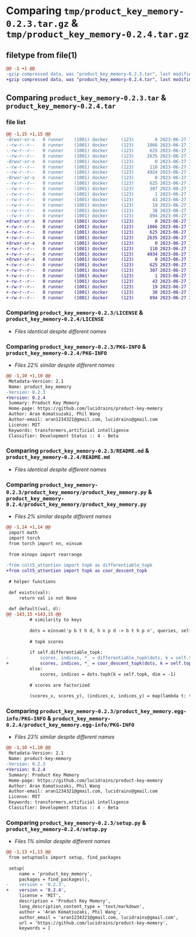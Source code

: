 # Comparing `tmp/product_key_memory-0.2.3.tar.gz` & `tmp/product_key_memory-0.2.4.tar.gz`

## filetype from file(1)

```diff
@@ -1 +1 @@
-gzip compressed data, was "product_key_memory-0.2.3.tar", last modified: Tue Jun 27 18:53:33 2023, max compression
+gzip compressed data, was "product_key_memory-0.2.4.tar", last modified: Tue Jun 27 18:55:55 2023, max compression
```

## Comparing `product_key_memory-0.2.3.tar` & `product_key_memory-0.2.4.tar`

### file list

```diff
@@ -1,15 +1,15 @@
-drwxr-xr-x   0 runner    (1001) docker     (123)        0 2023-06-27 18:53:33.735731 product_key_memory-0.2.3/
--rw-r--r--   0 runner    (1001) docker     (123)     1066 2023-06-27 18:53:22.000000 product_key_memory-0.2.3/LICENSE
--rw-r--r--   0 runner    (1001) docker     (123)      625 2023-06-27 18:53:33.735731 product_key_memory-0.2.3/PKG-INFO
--rw-r--r--   0 runner    (1001) docker     (123)     2635 2023-06-27 18:53:22.000000 product_key_memory-0.2.3/README.md
-drwxr-xr-x   0 runner    (1001) docker     (123)        0 2023-06-27 18:53:33.731731 product_key_memory-0.2.3/product_key_memory/
--rw-r--r--   0 runner    (1001) docker     (123)      110 2023-06-27 18:53:22.000000 product_key_memory-0.2.3/product_key_memory/__init__.py
--rw-r--r--   0 runner    (1001) docker     (123)     4924 2023-06-27 18:53:22.000000 product_key_memory-0.2.3/product_key_memory/product_key_memory.py
-drwxr-xr-x   0 runner    (1001) docker     (123)        0 2023-06-27 18:53:33.735731 product_key_memory-0.2.3/product_key_memory.egg-info/
--rw-r--r--   0 runner    (1001) docker     (123)      625 2023-06-27 18:53:33.000000 product_key_memory-0.2.3/product_key_memory.egg-info/PKG-INFO
--rw-r--r--   0 runner    (1001) docker     (123)      307 2023-06-27 18:53:33.000000 product_key_memory-0.2.3/product_key_memory.egg-info/SOURCES.txt
--rw-r--r--   0 runner    (1001) docker     (123)        1 2023-06-27 18:53:33.000000 product_key_memory-0.2.3/product_key_memory.egg-info/dependency_links.txt
--rw-r--r--   0 runner    (1001) docker     (123)       43 2023-06-27 18:53:33.000000 product_key_memory-0.2.3/product_key_memory.egg-info/requires.txt
--rw-r--r--   0 runner    (1001) docker     (123)       19 2023-06-27 18:53:33.000000 product_key_memory-0.2.3/product_key_memory.egg-info/top_level.txt
--rw-r--r--   0 runner    (1001) docker     (123)       38 2023-06-27 18:53:33.735731 product_key_memory-0.2.3/setup.cfg
--rw-r--r--   0 runner    (1001) docker     (123)      894 2023-06-27 18:53:22.000000 product_key_memory-0.2.3/setup.py
+drwxr-xr-x   0 runner    (1001) docker     (123)        0 2023-06-27 18:55:55.158160 product_key_memory-0.2.4/
+-rw-r--r--   0 runner    (1001) docker     (123)     1066 2023-06-27 18:55:45.000000 product_key_memory-0.2.4/LICENSE
+-rw-r--r--   0 runner    (1001) docker     (123)      625 2023-06-27 18:55:55.158160 product_key_memory-0.2.4/PKG-INFO
+-rw-r--r--   0 runner    (1001) docker     (123)     2635 2023-06-27 18:55:45.000000 product_key_memory-0.2.4/README.md
+drwxr-xr-x   0 runner    (1001) docker     (123)        0 2023-06-27 18:55:55.154160 product_key_memory-0.2.4/product_key_memory/
+-rw-r--r--   0 runner    (1001) docker     (123)      110 2023-06-27 18:55:45.000000 product_key_memory-0.2.4/product_key_memory/__init__.py
+-rw-r--r--   0 runner    (1001) docker     (123)     4934 2023-06-27 18:55:45.000000 product_key_memory-0.2.4/product_key_memory/product_key_memory.py
+drwxr-xr-x   0 runner    (1001) docker     (123)        0 2023-06-27 18:55:55.158160 product_key_memory-0.2.4/product_key_memory.egg-info/
+-rw-r--r--   0 runner    (1001) docker     (123)      625 2023-06-27 18:55:55.000000 product_key_memory-0.2.4/product_key_memory.egg-info/PKG-INFO
+-rw-r--r--   0 runner    (1001) docker     (123)      307 2023-06-27 18:55:55.000000 product_key_memory-0.2.4/product_key_memory.egg-info/SOURCES.txt
+-rw-r--r--   0 runner    (1001) docker     (123)        1 2023-06-27 18:55:55.000000 product_key_memory-0.2.4/product_key_memory.egg-info/dependency_links.txt
+-rw-r--r--   0 runner    (1001) docker     (123)       43 2023-06-27 18:55:55.000000 product_key_memory-0.2.4/product_key_memory.egg-info/requires.txt
+-rw-r--r--   0 runner    (1001) docker     (123)       19 2023-06-27 18:55:55.000000 product_key_memory-0.2.4/product_key_memory.egg-info/top_level.txt
+-rw-r--r--   0 runner    (1001) docker     (123)       38 2023-06-27 18:55:55.158160 product_key_memory-0.2.4/setup.cfg
+-rw-r--r--   0 runner    (1001) docker     (123)      894 2023-06-27 18:55:45.000000 product_key_memory-0.2.4/setup.py
```

### Comparing `product_key_memory-0.2.3/LICENSE` & `product_key_memory-0.2.4/LICENSE`

 * *Files identical despite different names*

### Comparing `product_key_memory-0.2.3/PKG-INFO` & `product_key_memory-0.2.4/PKG-INFO`

 * *Files 22% similar despite different names*

```diff
@@ -1,10 +1,10 @@
 Metadata-Version: 2.1
 Name: product_key_memory
-Version: 0.2.3
+Version: 0.2.4
 Summary: Product Key Memory
 Home-page: https://github.com/lucidrains/product-key-memory
 Author: Aran Komatsuzaki, Phil Wang
 Author-email: aran1234321@gmail.com, lucidrains@gmail.com
 License: MIT
 Keywords: transformers,artificial intelligence
 Classifier: Development Status :: 4 - Beta
```

### Comparing `product_key_memory-0.2.3/README.md` & `product_key_memory-0.2.4/README.md`

 * *Files identical despite different names*

### Comparing `product_key_memory-0.2.3/product_key_memory/product_key_memory.py` & `product_key_memory-0.2.4/product_key_memory/product_key_memory.py`

 * *Files 2% similar despite different names*

```diff
@@ -1,14 +1,14 @@
 import math
 import torch
 from torch import nn, einsum
 
 from einops import rearrange
 
-from colt5_attention import topk as differentiable_topk
+from colt5_attention import topk as coor_descent_topk
 
 # helper functions
 
 def exists(val):
     return val is not None
 
 def default(val, d):
@@ -143,15 +143,15 @@
         # similarity to keys
 
         dots = einsum('p b t h d, h n p d -> b t h p n', queries, self.keys)
 
         # topk scores
 
         if self.differentiable_topk:
-            scores, indices, *_ = differentiable_topk(dots, k = self.topk)
+            scores, indices, *_ = coor_descent_topk(dots, k = self.topk, fused = True)
         else:
             scores, indices = dots.topk(k = self.topk, dim = -1)
 
         # scores are factorized
 
         (scores_x, scores_y), (indices_x, indices_y) = map(lambda t: t.chunk(2, dim = 3), (scores, indices))
```

### Comparing `product_key_memory-0.2.3/product_key_memory.egg-info/PKG-INFO` & `product_key_memory-0.2.4/product_key_memory.egg-info/PKG-INFO`

 * *Files 23% similar despite different names*

```diff
@@ -1,10 +1,10 @@
 Metadata-Version: 2.1
 Name: product-key-memory
-Version: 0.2.3
+Version: 0.2.4
 Summary: Product Key Memory
 Home-page: https://github.com/lucidrains/product-key-memory
 Author: Aran Komatsuzaki, Phil Wang
 Author-email: aran1234321@gmail.com, lucidrains@gmail.com
 License: MIT
 Keywords: transformers,artificial intelligence
 Classifier: Development Status :: 4 - Beta
```

### Comparing `product_key_memory-0.2.3/setup.py` & `product_key_memory-0.2.4/setup.py`

 * *Files 1% similar despite different names*

```diff
@@ -1,13 +1,13 @@
 from setuptools import setup, find_packages
 
 setup(
     name = 'product_key_memory',
     packages = find_packages(),
-    version = '0.2.3',
+    version = '0.2.4',
     license = 'MIT',
     description = 'Product Key Memory',
     long_description_content_type = 'text/markdown',
     author = 'Aran Komatsuzaki, Phil Wang',
     author_email = 'aran1234321@gmail.com, lucidrains@gmail.com',
     url = 'https://github.com/lucidrains/product-key-memory',
     keywords = [
```

